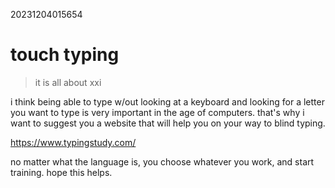 20231204015654

# touch typing

> it is all about xxi

i think being able to type w/out looking at a keyboard and looking for a letter
you want to type is very important in the age of computers. that's why i want
to suggest you a website that will help you on your way to blind typing.

<https://www.typingstudy.com/>

no matter what the language is, you choose whatever you work, and start
training. hope this helps.
